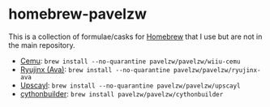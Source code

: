 # homebrew-pavelzw

This is a collection of formulae/casks for [Homebrew](https://brew.sh/) that I use but are not in the main repository.

- [Cemu](https://cemu.info): `brew install --no-quarantine pavelzw/pavelzw/wiiu-cemu`
- [Ryujinx (Ava)](https://ryujinx.org): `brew install --no-quarantine pavelzw/pavelzw/ryujinx-ava`
- [Upscayl](https://github.com/upscayl/upscayl): `brew install --no-quarantine pavelzw/pavelzw/upscayl`
- [cythonbuilder](https://github.com/mike-huls/cythonbuilder/): `brew install pavelzw/pavelzw/cythonbuilder`
